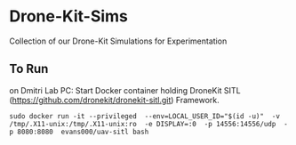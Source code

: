 # Drone-Kit-Sims
Collection of our Drone-Kit Simulations for Experimentation

## To Run
on Dmitri Lab PC:
Start Docker container holding DroneKit SITL (https://github.com/dronekit/dronekit-sitl.git) Framework. 

```
sudo docker run -it --privileged  --env=LOCAL_USER_ID="$(id -u)"  -v /tmp/.X11-unix:/tmp/.X11-unix:ro  -e DISPLAY=:0  -p 14556:14556/udp  -p 8080:8080  evans000/uav-sitl bash
```


